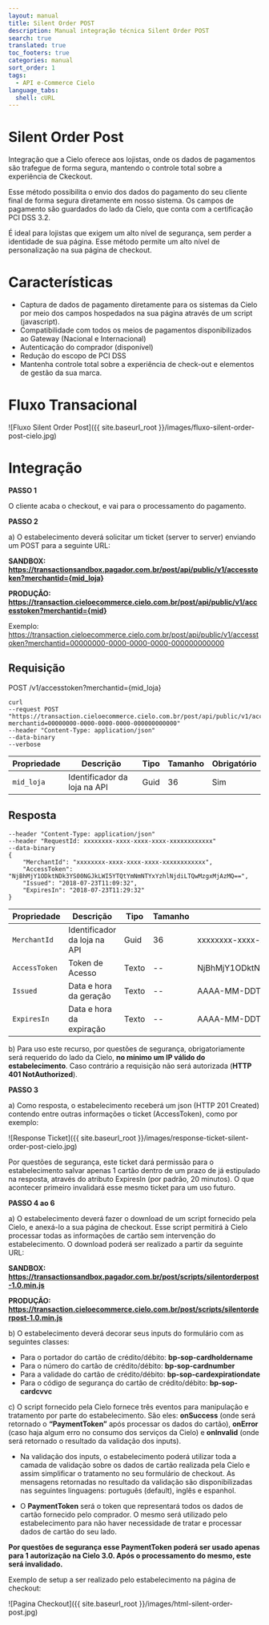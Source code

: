 ```yaml
---
layout: manual
title: Silent Order POST
description: Manual integração técnica Silent Order POST
search: true
translated: true
toc_footers: true
categories: manual
sort_order: 1
tags:
  - API e-Commerce Cielo
language_tabs:
  shell: cURL
---
```


# Silent Order Post

Integração que a Cielo oferece aos lojistas, onde os dados de pagamentos são trafegue de forma segura, mantendo o controle total sobre a experiência de Ckeckout.

Esse método possibilita o envio dos dados do pagamento do seu cliente final de forma segura diretamente em nosso sistema. Os campos de pagamento são guardados do lado da Cielo, que conta com a certificação PCI DSS 3.2.

É ideal para lojistas que exigem um alto nível de segurança, sem perder a identidade de sua página. Esse método permite um alto nível de personalização na sua página de checkout.

# Características

* Captura de dados de pagamento diretamente para os sistemas da Cielo por meio dos campos hospedados na sua página através de um script (javascript).
* Compatibilidade com todos os meios de pagamentos disponibilizados ao Gateway (Nacional e Internacional)
* Autenticação do comprador (disponível)
* Redução do escopo de PCI DSS
* Mantenha controle total sobre a experiência de check-out e elementos de gestão da sua marca.

# Fluxo Transacional

![Fluxo Silent Order Post]({{ site.baseurl_root }}/images/fluxo-silent-order-post-cielo.jpg)

# Integração

**PASSO 1**

O cliente acaba o checkout, e vai para o processamento do pagamento.

**PASSO 2**

a) O estabelecimento deverá solicitar um ticket (server to server) enviando um POST para a seguinte URL:

**SANDBOX:**
**https://transactionsandbox.pagador.com.br/post/api/public/v1/accesstoken?merchantid={mid_loja}**

**PRODUÇÃO:**
**https://transaction.cieloecommerce.cielo.com.br/post/api/public/v1/accesstoken?merchantid={mid}**

Exemplo: https://transaction.cieloecommerce.cielo.com.br/post/api/public/v1/accesstoken?merchantid=00000000-0000-0000-0000-000000000000

## Requisição

<aside class="request"><span class="method post">POST</span> <span class="endpoint">/v1/accesstoken?merchantid={mid_loja}</span></aside>

```shell
curl
--request POST "https://transaction.cieloecommerce.cielo.com.br/post/api/public/v1/accesstoken?merchantid=00000000-0000-0000-0000-000000000000"
--header "Content-Type: application/json"
--data-binary
--verbose
```

|Propriedade|Descrição|Tipo|Tamanho|Obrigatório|
|-----------|---------|----|-------|-----------|
|`mid_loja`|Identificador da loja na API |Guid |36 |Sim|

## Resposta

```shell
--header "Content-Type: application/json"
--header "RequestId: xxxxxxxx-xxxx-xxxx-xxxx-xxxxxxxxxxxx"
--data-binary
{
    "MerchantId": "xxxxxxxx-xxxx-xxxx-xxxx-xxxxxxxxxxxx",
    "AccessToken": "NjBhMjY1ODktNDk3YS00NGJkLWI5YTQtYmNmNTYxYzhlNjdiLTQwMzgxMjAzMQ==",
    "Issued": "2018-07-23T11:09:32",
    "ExpiresIn": "2018-07-23T11:29:32"
}
```

|Propriedade|Descrição|Tipo|Tamanho|Formato|
|-----------|---------|----|-------|-------|
|`MerchantId`|Identificador da loja na API |Guid |36 |xxxxxxxx-xxxx-xxxx-xxxx-xxxxxxxxxxxx|
|`AccessToken`|Token de Acesso|Texto|--|NjBhMjY1ODktNDk3YS00NGJkLWI5YTQtYmNmNTYxYzhlNjdiLTQwMzgxMjAzMQ==|
|`Issued`|Data e hora da geração |Texto|--|AAAA-MM-DDTHH:MM:SS|
|`ExpiresIn`|Data e hora da expiração |Texto|--|AAAA-MM-DDTHH:MM:SS|

b) Para uso este recurso, por questões de segurança, obrigatoriamente será requerido do lado da Cielo, **no mínimo um IP válido do estabelecimento**. Caso contrário a requisição não será autorizada (**HTTP 401 NotAuthorized**).

**PASSO 3**

a) Como resposta, o estabelecimento receberá um json (HTTP 201 Created) contendo entre outras informações o ticket (AccessToken), como por exemplo:

![Response Ticket]({{ site.baseurl_root }}/images/response-ticket-silent-order-post-cielo.jpg)

Por questões de segurança, este ticket dará permissão para o estabelecimento salvar apenas 1 cartão dentro de um prazo de já estipulado na resposta, através do atributo ExpiresIn (por padrão, 20 minutos). O que acontecer primeiro invalidará esse mesmo ticket para um uso futuro.

**PASSO 4 ao 6**

a) O estabelecimento deverá fazer o download de um script fornecido pela Cielo, e anexá-lo a sua página de checkout. Esse script permitirá à Cielo processar todas as informações de cartão sem intervenção do estabelecimento.
O download poderá ser realizado a partir da seguinte URL: 

**SANDBOX:**
**https://transactionsandbox.pagador.com.br/post/scripts/silentorderpost-1.0.min.js**

**PRODUÇÃO:**
**https://transaction.cieloecommerce.cielo.com.br/post/scripts/silentorderpost-1.0.min.js**

b) O estabelecimento deverá decorar seus inputs do formulário com as seguintes classes:

* Para o portador do cartão de crédito/débito: **bp-sop-cardholdername** 
* Para o número do cartão de crédito/débito: **bp-sop-cardnumber** 
* Para a validade do cartão de crédito/débito: **bp-sop-cardexpirationdate** 
* Para o código de segurança do cartão de crédito/débito: **bp-sop-cardcvvc**

c) O script fornecido pela Cielo fornece três eventos para manipulação e tratamento por parte do estabelecimento. São eles: **onSuccess** (onde será retornado o **“PaymentToken”** após processar os dados do cartão), **onError** (caso haja algum erro no consumo dos serviços da Cielo) e **onInvalid** (onde será retornado o resultado da validação dos inputs).

* Na validação dos inputs, o estabelecimento poderá utilizar toda a camada de validação sobre os dados de cartão realizada pela Cielo e assim simplificar o tratamento no seu formulário de checkout. As mensagens retornadas no resultado da validação são disponibilizadas nas seguintes linguagens: português (default), inglês e espanhol.

* O **PaymentToken** será o token que representará todos os dados de cartão fornecido pelo comprador. O mesmo será utilizado pelo estabelecimento para não haver necessidade de tratar e processar dados de cartão do seu lado.

**Por questões de segurança esse PaymentToken poderá ser usado apenas para 1 autorização na Cielo 3.0. Após o processamento do mesmo, este será invalidado.**

Exemplo de setup a ser realizado pelo estabelecimento na página de checkout:

![Pagina Checkout]({{ site.baseurl_root }}/images/html-silent-order-post.jpg)
